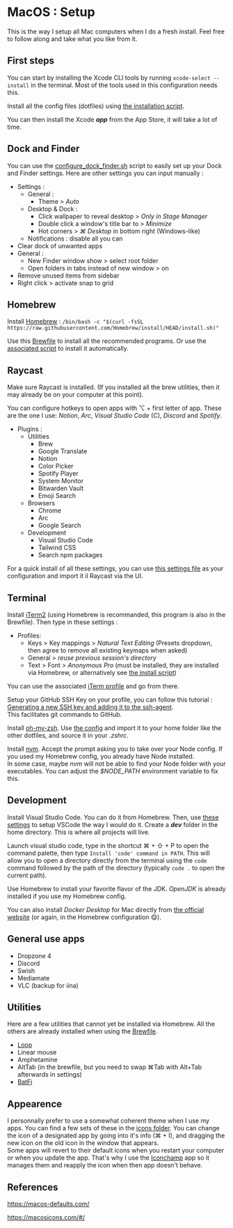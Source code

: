 # MacOS : Setup

This is the way I setup all Mac computers when I do a fresh install. Feel free to follow along and take what you like from it.

## First steps

You can start by installing the Xcode CLI tools by running `xcode-select --install` in the terminal. Most of the tools used in this configuration needs this.

Install all the config files (dotfiles) using [the installation script](dotfiles/install_dotfiles.sh).

You can then install the Xcode ***app*** from the App Store, it will take a lot of time.

## Dock and Finder

You can use the [configure_dock_finder.sh](utilities/configure_dock_finder.sh) script to easily set up your Dock and Finder settings. Here are other settings you can input manually :

 - Settings :
	 - General :
		 - Theme > *Auto*
	 - Desktop & Dock :
		 - Click wallpaper to reveal desktop > *Only in Stage Manager*
		 - Double click a window's title bar to > *Minimize*
		 - Hot corners > *⌘ Desktop* in bottom right (Windows-like)
	 - Notifications : disable all you can
 - Clear dock of unwanted apps
 - General :
	 - New Finder window show > select root folder
	 - Open folders in tabs instead of new window > on
 - Remove unused items from sidebar
- Right click > activate snap to grid

## Homebrew

Install [Homebrew](https://brew.sh/) : ``/bin/bash -c "$(curl -fsSL https://raw.githubusercontent.com/Homebrew/install/HEAD/install.sh)"``

Use this [Brewfile](homebrew/Brewfile) to install all the recommended programs. Or use the [associated script](homebrew/install_brewfile.sh) to install it automatically.

## Raycast

Make sure Raycast is installed. (If you installed all the brew utilities, then it may already be on your computer at this point).

You can configure hotkeys to open apps with ⌥ + first letter of app. These are the one I use: *Notion*, *Arc*, *Visual Studio Code* (C), *Discord* and *Spotify*.

- Plugins :
	- Utilities
		- Brew
		- Google Translate
		- Notion
		- Color Picker
	 	- Spotify Player
		- System Monitor
		- Bitwarden Vault
		- Emoji Search
	- Browsers
		- Chrome
		- Arc
		- Google Search
	- Development
		- Visual Studio Code
		- Tailwind CSS
		- Search npm packages

For a quick install of all these settings, you can use [this settings file](raycast/.rayconfig) as your configuration and import it il Raycast via the UI.

## Terminal

Install [iTerm2](https://iterm2.com/) (using Homebrew is recommanded, this program is also in the Brewfile). Then type in these settings :
 - Profiles:
	 - Keys > Key mappings > *Natural Text Editing* (Presets dropdown, then agree to remove all existing keymaps when asked)
	 - General > *reuse previous session's directory*
	 - Text > Font > *Anonymous Pro* (must be installed, they are installed via Homebrew, or alternatively see [the install script](fonts/install_fonts.sh))

You can use the associated [iTerm profile](terminal/iterm_profile.json) and go from there.

Setup your GitHub SSH Key on your profile, you can follow this tutorial : [Generating a new SSH key and adding it to the ssh-agent](https://docs.github.com/en/authentication/connecting-to-github-with-ssh/generating-a-new-ssh-key-and-adding-it-to-the-ssh-agent?platform=mac).  
This facilitates git commands to GitHub.

Install [oh-my-zsh](https://ohmyz.sh/). Use [the config](terminal/.ohmyzsh-config-custom) and import it to your home folder like the other dotfiles, and source it in your *.zshrc*.

Install [nvm](https://github.com/nvm-sh/nvm). Accept the prompt asking you to take over your Node config. If you used my Homebrew config, you already have Node installed.  
In some case, maybe *nvm* will not be able to find your Node folder with your executables. You can adjust the *$NODE_PATH* environment variable to fix this.

## Development
Install Visual Studio Code. You can do it from Homebrew. Then, use [these settings](https://github.com/404mat/setup-vscode) to setup VSCode the way I would do it.
Create a ***dev*** folder in the home directory. This is where all projects will live.

Launch visual studio code, type in the shortcut ⌘ + ⇧ + P to open the command palette, then type `Install 'code' command in PATH`. This will allow you to open a directory directly from the terminal using the `code` command followed by the path of the directory (typically `code .` to open the current path).

Use Homebrew to install your favorite flavor of the JDK. *OpenJDK* is already installed if you use my Homebrew config.

You can also install *Docker Desktop* for Mac directly from [the official website](https://www.docker.com/products/docker-desktop/) (or again, in the Homebrew configuration 😋).


## General use apps
- Dropzone 4
- Discord
- Swish
- Mediamate
- VLC (backup for iina)

## Utilities
Here are a few utilities that cannot yet be installed via Homebrew. All the others are already installed when using the [Brewfile](homebrew/Brewfile).
- [Loop](https://github.com/MrKai77/Loop)
- Linear mouse
- Amphetamine
- AltTab (in the brewfile, but you need to swap ⌘Tab with Alt+Tab afterwards in settings)
- [BatFi](https://micropixels.software/apps/batfi)

## Appearence
I personnally prefer to use a somewhat coherent theme when I use my apps. You can find a few sets of these in the [icons folder](icons). You can change the icon of a designated app by going into it's info (⌘ + I), and dragging the new icon on the old icon in the window that appears.  
Some apps will revert to their default icons when you restart your computer or when you update the app. That's why I use the [Iconchamp](https://www.macenhance.com/iconchamp.html) app so it manages them and reapply the icon when then app doesn't behave.

## References
https://macos-defaults.com/

https://macosicons.com/#/
